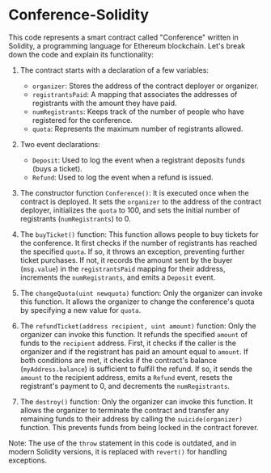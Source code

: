 # Conference-Solidity
This code represents a smart contract called "Conference" written in Solidity, a programming language for Ethereum blockchain. Let's break down the code and explain its functionality:

1. The contract starts with a declaration of a few variables:
   - `organizer`: Stores the address of the contract deployer or organizer.
   - `registrantsPaid`: A mapping that associates the addresses of registrants with the amount they have paid.
   - `numRegistrants`: Keeps track of the number of people who have registered for the conference.
   - `quota`: Represents the maximum number of registrants allowed.

2. Two event declarations:
   - `Deposit`: Used to log the event when a registrant deposits funds (buys a ticket).
   - `Refund`: Used to log the event when a refund is issued.

3. The constructor function `Conference()`: It is executed once when the contract is deployed. It sets the `organizer` to the address of the contract deployer, initializes the `quota` to 100, and sets the initial number of registrants (`numRegistrants`) to 0.

4. The `buyTicket()` function: This function allows people to buy tickets for the conference. It first checks if the number of registrants has reached the specified `quota`. If so, it throws an exception, preventing further ticket purchases. If not, it records the amount sent by the buyer (`msg.value`) in the `registrantsPaid` mapping for their address, increments the `numRegistrants`, and emits a `Deposit` event.

5. The `changeQuota(uint newquota)` function: Only the organizer can invoke this function. It allows the organizer to change the conference's quota by specifying a new value for `quota`.

6. The `refundTicket(address recipient, uint amount)` function: Only the organizer can invoke this function. It refunds the specified `amount` of funds to the `recipient` address. First, it checks if the caller is the organizer and if the registrant has paid an amount equal to `amount`. If both conditions are met, it checks if the contract's balance (`myAddress.balance`) is sufficient to fulfill the refund. If so, it sends the `amount` to the recipient address, emits a `Refund` event, resets the registrant's payment to 0, and decrements the `numRegistrants`.

7. The `destroy()` function: Only the organizer can invoke this function. It allows the organizer to terminate the contract and transfer any remaining funds to their address by calling the `suicide(organizer)` function. This prevents funds from being locked in the contract forever.

Note: The use of the `throw` statement in this code is outdated, and in modern Solidity versions, it is replaced with `revert()` for handling exceptions.
